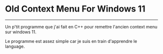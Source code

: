 # Old Context Menu For Windows 11
---
 Un p'tit programme que j'ai fait en C++ pour remettre l'ancien context menu sur windows 11.
 
 Le programme est assez simple car je suis en train d'apprendre le language.
